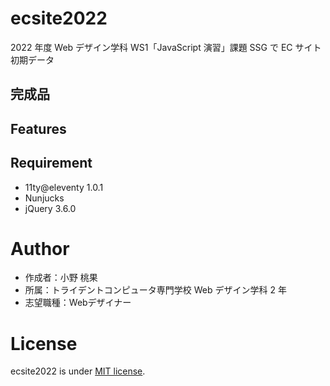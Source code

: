 # ecsite2022

<!-- 初期データは削除します。 -->

2022 年度 Web デザイン学科 WS1「JavaScript 演習」課題 SSG で EC サイト初期データ

## 完成品

<!-- 完成後、ここにURLを貼ってください。-->

## Features

<!-- セールスポイントや差別化などを説明する。-->

## Requirement

- 11ty@eleventy 1.0.1
- Nunjucks
- jQuery 3.6.0

# Author

- 作成者：小野 桃果
- 所属：トライデントコンピュータ専門学校 Web デザイン学科 2 年
- 志望職種：Webデザイナー

# License

ecsite2022 is under [MIT license](https://en.wikipedia.org/wiki/MIT_License).
